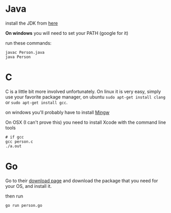 # Java
install the JDK from [here](http://www.oracle.com/technetwork/java/javase/downloads/jdk8-downloads-2133151.html)

**On windows** you will need to set your PATH (google for it)

run these commands:
```
javac Person.java
java Person
```

# C
C is a little bit more involved unfortunately. On linux it is very easy, simply use your favorite package manager, on ubuntu `sudo apt-get install clang` or `sudo apt-get install gcc`.

on windows you'll probably have to install [Mingw](http://www.mingw.org/)

On OSX (I can't prove this) you need to install Xcode with the command line tools
```
# if gcc
gcc person.c
./a.out
```

# Go
Go to their [download page](https://golang.org/dl/) and download the package that you need for your OS, and install it.

then run
```
go run person.go
```
